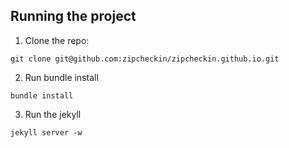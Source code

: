 ## Running the project

1. Clone the repo:
  ```
  git clone git@github.com:zipcheckin/zipcheckin.github.io.git
  ```

2. Run bundle install
  ```
  bundle install
  ```

3. Run the jekyll
  ```
  jekyll server -w
  ````